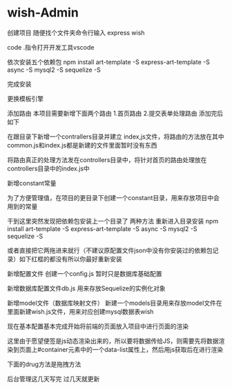 # wish-Admin
创建项目 
随便找个文件夹命令行输入 express wish

code .指令打开开发工具vscode

依次安装五个依赖包
npm install art-template -S express-art-template -S async -S mysql2 -S sequelize -S


完成安装

更换模板引擎

添加路由
本项目需要新增下面两个路由
1.首页路由
2.提交表单处理路由
添加完后如下

在跟目录下新增一个contrallers目录并建立 index,js文件，将路由的方法放在其中
common.js和index.js都是新建的文件里面暂时没有东西

将路由真正的处理方法发在controllers目录中，将针对首页的路由处理放在controllers目录中的index.js中

新增constant常量

为了方便管理值，在项目的更目录下创建一个constant目录，用来存放项目中会用到的常量
 
干到这里突然发现把依赖包安装上一个目录了
两种方法 
重新进入目录安装  npm install art-template -S express-art-template -S async -S mysql2 -S sequelize -S

或者直接把它两拖进来就行（不建议原配置文件json中没有你安装过的依赖包记录）如下红框的都没有所以你最好重新安装

新增配置文件
创建一个config.js
暂时只是数据库基础配置

新增数据库配置文件db.js
用来存放Sequelize的实例化对象


新增model文件（数据库映射文件）
新建一个models目录用来存放model文件在里面新建wish.js文件，用来对应创建mysql数据表wish

现在基本配置基本完成开始将前端的页面放入项目中进行页面的渲染 

这里由于愿望便签是js动态渲染出来的，所以要将数据传给JS，则需要先将数据渲染到页面上#container元素中的一个data-list属性上，然后用js获取后在进行渲染

下面的drug方法是拖拽方法

后台管理这几天写完 过几天就更新
